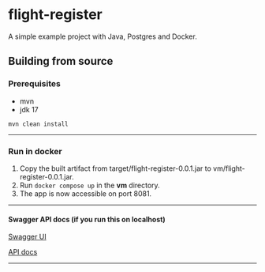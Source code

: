 # flight-register

A simple example project with Java, Postgres and Docker.
<!-- BUILDING FROM SOURCE -->
## Building from source

### Prerequisites

* mvn
* jdk 17

```shell
mvn clean install
```
---
### Run in docker
1. Copy the built artifact from target/flight-register-0.0.1.jar to vm/flight-register-0.0.1.jar.
2. Run ```docker compose up``` in the **vm** directory.
3. The app is now accessible on port 8081.

---
#### Swagger API docs (if you run this on localhost)

[Swagger UI](http://localhost:8081/swagger-ui/index.html)

[API docs](http://localhost:8081/v3/api-docs)

---